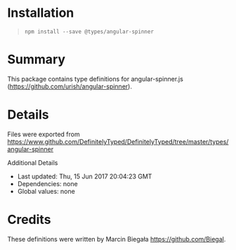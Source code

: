 # Installation
> `npm install --save @types/angular-spinner`

# Summary
This package contains type definitions for angular-spinner.js (https://github.com/urish/angular-spinner).

# Details
Files were exported from https://www.github.com/DefinitelyTyped/DefinitelyTyped/tree/master/types/angular-spinner

Additional Details
 * Last updated: Thu, 15 Jun 2017 20:04:23 GMT
 * Dependencies: none
 * Global values: none

# Credits
These definitions were written by Marcin Biegała <https://github.com/Biegal>.
